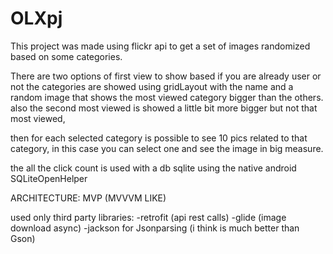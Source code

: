 # OLXpj

This project was made using flickr api to get a set of images randomized based on some categories.

There are two options of first view to show based if you are already user or not 
the categories are showed using gridLayout with the name and a random image that shows the most viewed category bigger than the others.
also the second most viewed is showed a little bit more bigger but not that most viewed, 

then for each selected category is possible to see 10 pics related to that category, in this case you can select one and see the image in big measure. 

the all the click count is used with a db sqlite using the native android SQLiteOpenHelper 

ARCHITECTURE: MVP (MVVVM LIKE)

used only third party libraries:
-retrofit (api rest calls)
-glide (image download async)
-jackson for Jsonparsing (i think is much better than Gson)
